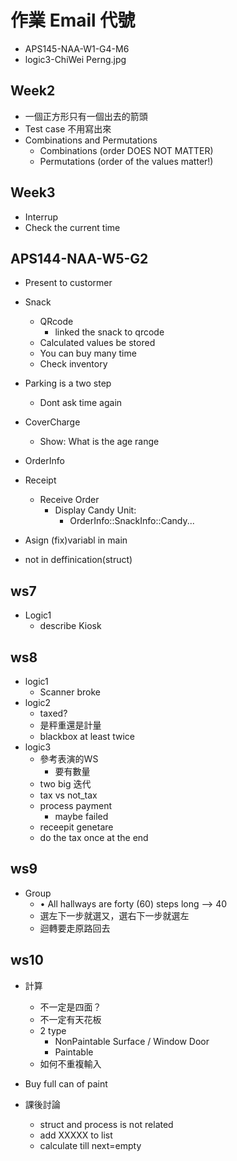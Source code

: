 # 作業 Email 代號

- APS145-NAA-W1-G4-M6
- logic3-ChiWei Perng.jpg

## Week2

- 一個正方形只有一個出去的箭頭
- Test case 不用寫出來
- Combinations and Permutations
  - Combinations (order DOES NOT MATTER)
  - Permutations (order of the values matter!)

## Week3

- Interrup
- Check the current time

## APS144-NAA-W5-G2

- Present to custormer
- Snack
  - QRcode
    - linked the snack to qrcode
  - Calculated values be stored
  - You can buy many time
  - Check inventory
- Parking is a two step
  - Dont ask time again
- CoverCharge
  - Show: What is the age range

- OrderInfo

- Receipt
  - Receive Order
    - Display Candy Unit:
      - OrderInfo::SnackInfo::Candy...

- Asign (fix)variabl in main
- not in deffinication(struct)

## ws7

- Logic1
  - describe Kiosk

## ws8

- logic1
  - Scanner broke
- logic2
  - taxed?
  - 是秤重還是計量
  - blackbox at least twice
- logic3
  - 參考表演的WS
    - 要有數量
  - two big 迭代
  - tax vs not_tax
  - process payment
    - maybe failed
  - receepit genetare
  - do the tax once at the end

## ws9

- Group
  - • All hallways are forty (60) steps long --> 40
  - 選左下一步就選又，選右下一步就選左
  - 迴轉要走原路回去

## ws10

- 計算
  - 不一定是四面？
  - 不一定有天花板
  - 2 type
    - NonPaintable Surface / Window Door
    - Paintable
  - 如何不重複輸入
- Buy full can of paint

- 課後討論
  - struct and process is not related
  - add XXXXX to list
  - calculate till next=empty
